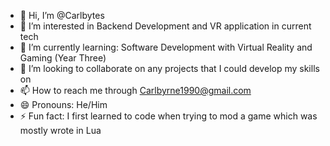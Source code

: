 - 👋 Hi, I’m @Carlbytes
- 👀 I’m interested in Backend Development and VR application in current tech
- 🌱 I’m currently learning: Software Development with Virtual Reality and Gaming (Year Three)
- 💞️ I’m looking to collaborate on any projects that I could develop my skills on
- 📫 How to reach me through Carlbyrne1990@gmail.com
- 😄 Pronouns: He/Him
- ⚡ Fun fact: I first learned to code when trying to mod a game which was mostly wrote in Lua

<!---
Carlbytes/Carlbytes is a ✨ special ✨ repository because its `README.md` (this file) appears on your GitHub profile.
You can click the Preview link to take a look at your changes.
--->

